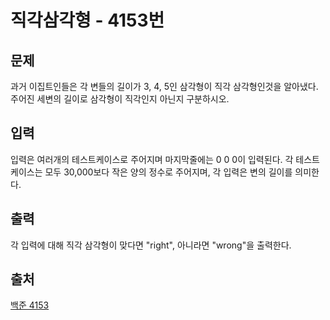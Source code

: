 <h1> 직각삼각형 - 4153번</h1>

<h2>문제</h2>

과거 이집트인들은 각 변들의 길이가 3, 4, 5인 삼각형이 직각 삼각형인것을 알아냈다. 주어진 세변의 길이로 삼각형이 직각인지 아닌지 구분하시오.

<h2>입력</h2>

입력은 여러개의 테스트케이스로 주어지며 마지막줄에는 0 0 0이 입력된다. 각 테스트케이스는 모두 30,000보다 작은 양의 정수로 주어지며, 각 입력은 변의 길이를 의미한다.

<h2>출력</h2>

각 입력에 대해 직각 삼각형이 맞다면 "right", 아니라면 "wrong"을 출력한다.

<h2>출처</h2>

[백준 4153](https://www.acmicpc.net/problem/4153)
